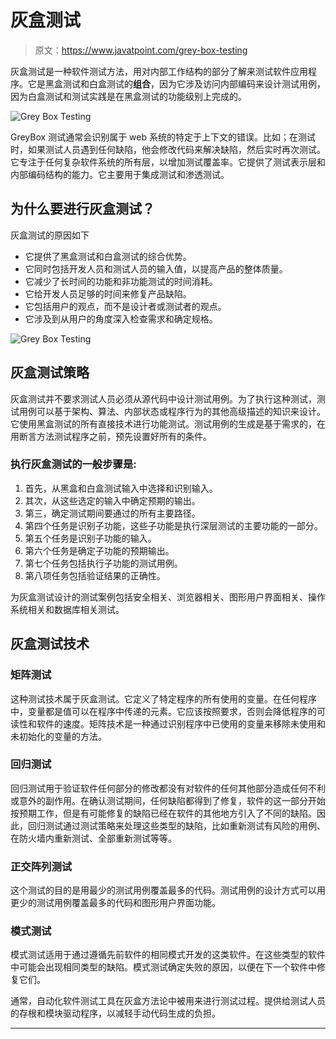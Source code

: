 # 灰盒测试

> 原文：<https://www.javatpoint.com/grey-box-testing>

灰盒测试是一种软件测试方法，用对内部工作结构的部分了解来测试软件应用程序。它是黑盒测试和白盒测试的**组合**，因为它涉及访问内部编码来设计测试用例，因为白盒测试和测试实践是在黑盒测试的功能级别上完成的。

![Grey Box Testing](img/fa8856769c5fd0dd7164e9376919a3fe.png)

GreyBox 测试通常会识别属于 web 系统的特定于上下文的错误。比如；在测试时，如果测试人员遇到任何缺陷，他会修改代码来解决缺陷，然后实时再次测试。它专注于任何复杂软件系统的所有层，以增加测试覆盖率。它提供了测试表示层和内部编码结构的能力。它主要用于集成测试和渗透测试。

## 为什么要进行灰盒测试？

灰盒测试的原因如下

*   它提供了黑盒测试和白盒测试的综合优势。
*   它同时包括开发人员和测试人员的输入值，以提高产品的整体质量。
*   它减少了长时间的功能和非功能测试的时间消耗。
*   它给开发人员足够的时间来修复产品缺陷。
*   它包括用户的观点，而不是设计者或测试者的观点。
*   它涉及到从用户的角度深入检查需求和确定规格。

![Grey Box Testing](img/de4d8b75a59145732c3c977587c19a8f.png)

## 灰盒测试策略

灰盒测试并不要求测试人员必须从源代码中设计测试用例。为了执行这种测试，测试用例可以基于架构、算法、内部状态或程序行为的其他高级描述的知识来设计。它使用黑盒测试的所有直接技术进行功能测试。测试用例的生成是基于需求的，在用断言方法测试程序之前，预先设置好所有的条件。

### 执行灰盒测试的一般步骤是:

1.  首先，从黑盒和白盒测试输入中选择和识别输入。
2.  其次，从这些选定的输入中确定预期的输出。
3.  第三，确定测试期间要通过的所有主要路径。
4.  第四个任务是识别子功能，这些子功能是执行深层测试的主要功能的一部分。
5.  第五个任务是识别子功能的输入。
6.  第六个任务是确定子功能的预期输出。
7.  第七个任务包括执行子功能的测试用例。
8.  第八项任务包括验证结果的正确性。

为灰盒测试设计的测试案例包括安全相关、浏览器相关、图形用户界面相关、操作系统相关和数据库相关测试。

## 灰盒测试技术

### 矩阵测试

这种测试技术属于灰盒测试。它定义了特定程序的所有使用的变量。在任何程序中，变量都是值可以在程序中传递的元素。它应该按照要求，否则会降低程序的可读性和软件的速度。矩阵技术是一种通过识别程序中已使用的变量来移除未使用和未初始化的变量的方法。

### 回归测试

回归测试用于验证软件任何部分的修改都没有对软件的任何其他部分造成任何不利或意外的副作用。在确认测试期间，任何缺陷都得到了修复，软件的这一部分开始按预期工作，但是有可能修复的缺陷已经在软件的其他地方引入了不同的缺陷。因此，回归测试通过测试策略来处理这些类型的缺陷，比如重新测试有风险的用例、在防火墙内重新测试、全部重新测试等等。

### 正交阵列测试

这个测试的目的是用最少的测试用例覆盖最多的代码。测试用例的设计方式可以用更少的测试用例覆盖最多的代码和图形用户界面功能。

### 模式测试

模式测试适用于通过遵循先前软件的相同模式开发的这类软件。在这些类型的软件中可能会出现相同类型的缺陷。模式测试确定失败的原因，以便在下一个软件中修复它们。

通常，自动化软件测试工具在灰盒方法论中被用来进行测试过程。提供给测试人员的存根和模块驱动程序，以减轻手动代码生成的负担。

* * *